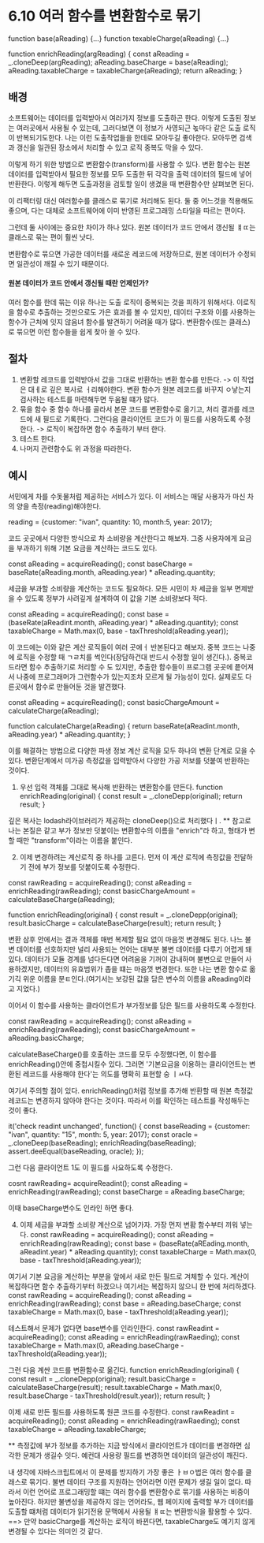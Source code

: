 # 6.10 여러 함수를 변환함수로 묶기

<!-- Before -->
function base(aReading) {...}
function texableCharge(aReading) {...}


<!-- After -->
function enrichReading(argReading) {
  const aReading = _.cloneDeep(argReading);
  aReading.baseCharge = base(aReading);
  aReading.taxableCharge = taxableCharge(aReading);
  return aReading;
}

## 배경
소프트웨어는 데이터를 입력받아서 여러가지 정보를 도출하곤 한다.
이렇게 도출된 정보는 여러곳에서 사용될 수 있는데, 그러다보면 이 정보가 사영되근 녻마다 같은 도출 로직이 반복되기도한다.
나는 이런 도출작업들을 한데로 모아두길 좋아한다.
모아두면 검색과 갱신을 일관된 장소에서 처리할 수 있고 로직 중복도 막을 수 있다.

이렇게 하기 위한 방법으로 변환함수(transform)를 사용할 수 있다.
변환 함수는 원본 데이터를 입력받아서 필요한 정보를 모두 도출한 뒤 각각을 출력 데이터의 필드에 넣어 반환한다.
이렇게 해두면 도출과정을 검토할 일이 생겼을 때 변환함수만 살펴보면 된다.

이 리팩터링 대신 여러함수를 클래스로 묶기로 처리해도 된다.
둘 중 어느것을 적용해도 좋으며, 다는 대체로 소프트웨어에 이미 반영된 프로그래밍 스타일을 따르는 편이다.

그런데 둘 사이에는 중요한 차이가 하나 있다.
원본 데이터가 코드 안에서 갱신될 ㅒㄸ는 클래스로 묶는 편이 훨씬 낫다.

변환함수로 묶으면 가공한 데이터를 새로운 레코드에 저장하므로, 원본 데이터가 수정되면 일관성이 깨질 수 있기 때문이다.
#### 원본 데이터가 코드 안에서 갱신될 때란 언제인가?

여러 함수를 한데 묶는 이유 하나는 도출 로직이 중복되는 것을 피하기 위해서다. 
이로직을 함수로 추출하는 것만으로도 가은 효과를 볼 수 있지만, 
데이터 구조와 이를 사용하는 함수가 근처에 잇지 않음녀 함수를 발견하기 어려울 때가 많다.
변환함수(또는 클래스)로 묶으면 이런 함수들을 쉽게 찾아 쓸 수 있다.

## 절차
1. 변환할 레코드를 입력받아서 값을 그대로 반환하는 변환 함수를 만든다.
 -> 이 작업은 대ㅔ로 깊은 복사로 ㅓ리해야한다. 변환 함수가 원본 레코드를 바꾸지 ㅇ낳는지 검사하는 테스트를 마련해두면 두움될 떄가 많다.
2. 묶을 함수 중 함수 하나를 골라서 본문 코드를 변환함수로 옮기고, 처리 결과를 레코드에 새 필드로 기록한다. 그런다음 클라이언트 코드가 이 필드를 사용하도록 수정한다.
 -> 로직이 복잡하면 함수 추출하기 부터 한다.
3. 테스트 한다.
4. 나머지 관련함수도 위 과정을 따라한다.

## 예시
서민에게 차를 수돗물처럼 제공하는 서비스가 있다.
이 서비스는 매달 사용자가 마신 차의 양을 측정(reading)해야한다.

reading = {customer: "ivan", quantity: 10, month:5, year: 2017};

코드 곳곳에서 다양한 방식으로 차 소비량을 계산한다고 해보자.
그중 사용자에게 요금을 부과하기 위해 기본 요금을 계산하는 코드도 있다.

<!-- 클라이언트 1 -->
const aReading = acquireReading();
const baseCharge = baseRate(aReading.month, aReading.year) * aReading.quantity;


세금을 부과할 소비량을 계산하는 코드도 필요하다. 모든 시민이 차 세금을 일부 면제받을 수 있도록 정부가 사려깊게 설계하여 이 값을 기본 소비량보다 적다.
<!-- 클라이언트 2 -->
const aReading = acquireReading();
const base = (baseRate(aReadint.month, aReading.year) * aReading.quantity);
const taxableCharge = Math.max(0, base - taxThreshold(aReading.year));


이 코드에는 이와 같은 계산 로직들이 여러 곳에ㅓ 반본된다고 해보자.
중복 코드는 나중에 로직을 수정할 때 ㄱㄹ치를 썩인다(장담하건대 반드시 수정할 일이 생긴다.).
중복코드라면 함수 추출하기로 처리할 수 도 있지만, 추출한 함수들이 프로그램 곳곳에 픝어져서 나중에 프로그래머가 그런함수가 있는지조차 모르게 될 가능성이 있다.
실제로도 다른곳에서 함수로 만들어둔 것을 발견했다.
<!-- 클라이언트 3 -->
const aReading = acquireReading();
const basicChargeAmount = calculateCharge(aReading);

function calculateCharge(aReading) {
  return baseRate(aReadint.month, aReading.year) * aReading.quantity;
}

이를 해결하는 방법으로 다양한 파생 정보 계산 로직을 모두 하나의 변환 단계로 모을 수 있다.
변환단계에서 미가공 측정값을 입력받아서 다양한 가공 저보를 덧붙여 반환하는 것이다.
1. 우선 입력 객체를 그대로 복사해 반환하는 변환함수를 만든다.
function enrichReading(original) {
  const result = _.cloneDepp(original);
  return result;
}

깊은 복사는 lodash라이브러리가 제공하는 cloneDeep()으로 처리했다ㅣ.
** 참고로 나는 본질은 같고 부가 정보만 덧붙이는 변환함수의 이름을 "enrich"라 하고, 형태가 변할 때만 "transform"이라는 이름을 붙인다.

2. 이제 변경하려는 계산로직 중 하나를 고른다. 먼저 이 계산 로직에 측정값을 전달하기 전에 부가 정보를 덧붙이도록 수정한다.
<!-- 클라이언트 3 -->
const rawReading = acquireReading();
const aReading = enrichReading(rawReading);
const basicChargeAmount = calculateBaseCharge(aReading);

<!-- calculateBaseCharge()를 부가 정보를 덧붙이는 코드 근처로 옮긴다. -->
function enrichReading(original) {
  const result = _.cloneDepp(original);
  result.basicCharge = calculateBaseCharge(result);
  return result;
}

변환 삼후 안에서는 결과 객체를 매번 복제할 필요 없이 마음껏 변경해도 된다.
나느 불변 데이터를 선호하지만 널리 사용되는 언어는 대부분 불변 데이터를 다루기 어렵게 돼있다.
데이터가 모듈 경계를 넘다든다면 어려움을 기꺼이 감내하며 불변으로 만들어 사용하겠지만,
데이터의 유효범위가 좁을 떄는 마음껏 변경한다.
또한 나는 변환 함수로 옮기긱 위운 이름을 분ㅌ인다.(여기서는 보강된 값을 담은 변수의 이름을 aReading이라고 지었다.)

이어서 이 함수를 사용하는 클라이언트가 부가정보를 담은 필드를 사용하도록 수정한다.
<!-- 클라이언트 3 -->
const rawReading = acquireReading();
const aReading = enrichReading(rawReading);
const basicChargeAmount = aReading.basicCharge;

calculateBaseCharge()를 호출하는 코드를 모두 수정했다면, 이 함수를 enrichReading()안에 중첩시킬수 있다.
그러면 '기본요금을 이용하는 클라이언트는  변환된 레코드를 사용해야 한다'는 의도를 명확히 표현할 숭 ㅣㅆ다.

여기서 주의할 점이 있다.
enrichReading()처럼 정보를 추가해 반환할 때 원본 측정값 레코드는 변경하지 않아야 한다는 것이다.
따라서 이를 확인하는 테스트를 작성해두는 것이 좋다.

<!-- 테스트 코드 -->
it('check readint unchanged', function() {
  const baseReading = {customer: "ivan", quantity: "15", month: 5, year: 2017};
  const oracle = _.cloneDeep(baseReading);
  enrichReading(baseReading);
  assert.deeEqual(baseReading, oracle);
});


그런 다음 클라이언트 1도 이 필드를 사요하도록 수정한다.
<!-- 클라이언트 1 -->
cosnt rawReading= acquireReadint();
const aReading = enrichReading(rawReading);
const baseCharge = aReading.baseCharge;

이때 baseCharge변수도 인라인 하면 좋다.

4. 이제 세금을 부과할 소비량 계산으로 넘어가자. 가장 먼저 변홤 함수부터 끼워 넣는다.
const rawReading = acquireReading();
const aReading = enrichReading(rawReading);
const base = (baseRate(aREading.month, aReadint.year) * aReading.quantity);
const taxableCharge = Math.max(0, base - taxThreshold(aReading.year));

여기서 기본 요금을 계산하는 부분을 앞에서 새로 만든 필드로 겨체할 수 있다. 계산이 복잡하다면 함수 추출하기부터 하겠으나 여기서는 복잡하지 않으니 한 번에 처리하겠다.
const rawReading = acquireReading();
const aReading = enrichReading(rawReading);
const base = aReading.baseCharge;
const taxableCharge = Math.max(0, base - taxThreshold(aReading.year));

테스트해서 문제가 없다면 base변수를 인라인한다.
const rawReadint = acquireReading();
const aReading = enrichReading(rawRaeding);
const taxableCharge = Math.max(0, aReading.baseCharge - taxThreshold(aReading.year));

그런 다음 계싼 코드를 변환함수로 옮긴다.
function enrichReading(original) {
  const result = _.cloneDepp(original);
  result.basicCharge = calculateBaseCharge(result);
  result.taxableCharge = Math.max(0, result.baseCharge - taxThreshold(result.year));
  return result;
}

이제 새로 만든 필드를 사용하도록 원콘 코드를 수정한다.
const rawReadint = acquireReading();
const aReading = enrichReading(rawRaeding);
const taxableCharge = aReading.taxableCharge;

**
측정값에 부가 정보를 추가하는 지금 방식에서 클라이언트가 데이터를 변경하면 심각한 문제가 생길수 잇다.
예컨대 사용량 필드를 변경하면 데이터의 일관성이 깨진다.

내 생각에 자바스크립트에서 이 문제를 방지하기 가장 좋은 ㅏㅂㅇ법은 여러 함수를 클래스로 묶기다.
불변 데이터 구조를 지원하는 언어라면 이런 문제가 생길 일이 없다.
따라서 이런 언어로 프로그래밍할 떄는 여러 함수를 변환함수로 묶기를 사용하는 비중이 높아진다.
하지만 불변성을 제공하지 않는 언어라도, 웹 페이지에 출력할 부가 데이터를 도출할 떄처럼
데이터가 읽기전용 문맥에서 사용될 ㅒㄸ는 변환방식을 활용할 수 있다.
==> 만약 basicCharge를 계산하는 로직이 바뀐다면, taxableCharge도 예기치 않게 변경될 수 있다는 의미인 것 같다.
